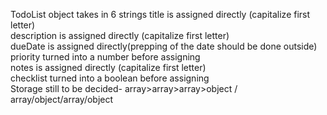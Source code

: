 TodoList object takes in 6 strings
    title is assigned directly (capitalize first letter)  
    description is assigned directly (capitalize first letter)  
    dueDate is assigned directly(prepping of the date should be done outside)  
    priority turned into a number before assigning  
    notes is assigned directly (capitalize first letter)  
    checklist turned into a boolean before assigning  
Storage still to be decided- array>array>array>object / array/object/array/object

